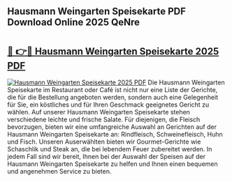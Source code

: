 ## Hausmann Weingarten Speisekarte PDF Download Online 2025 QeNre

# <h2><a href="http://gc7p1e.nevu.top/?p=Hausmann+Weingarten+Speisekarte">🔗 👉🔴 Hausmann Weingarten Speisekarte 2025 PDF</a></h2>

[![Hausmann Weingarten Speisekarte 2025 PDF](https://i.imgur.com/dBaPXMq.png)](http://gc7p1e.nevu.top/?p=Hausmann+Weingarten+Speisekarte)
Die Hausmann Weingarten Speisekarte im Restaurant oder Café ist nicht nur eine Liste der Gerichte, die für die Bestellung angeboten werden, sondern auch eine Gelegenheit für Sie, ein köstliches und für Ihren Geschmack geeignetes Gericht zu wählen. Auf unserer Hausmann Weingarten Speisekarte stehen verschiedene leichte und frische Salate. Für diejenigen, die Fleisch bevorzugen, bieten wir eine umfangreiche Auswahl an Gerichten auf der Hausmann Weingarten Speisekarte an: Rindfleisch, Schweinefleisch, Huhn und Fisch. Unseren Auserwählten bieten wir Gourmet-Gerichte wie Schaschlik und Steak an, die bei lebendem Feuer zubereitet werden. In jedem Fall sind wir bereit, Ihnen bei der Auswahl der Speisen auf der Hausmann Weingarten Speisekarte zu helfen und Ihnen einen bequemen und angenehmen Service zu bieten.
